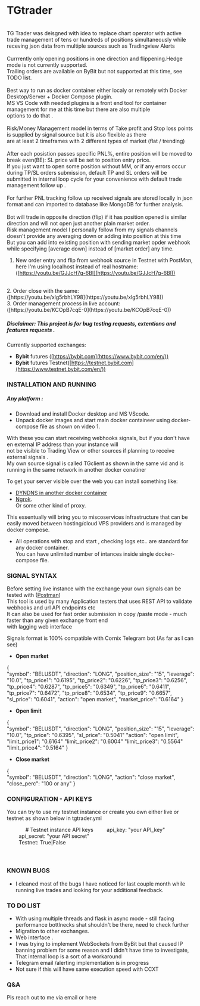 # TGtrader
<br>
TG Trader was deisgned with idea to replace chart operator with active trade management of tens or hundreds of positions simultaneously while receving json data from multiple sources such as Tradingview Alerts<br><br>
Currrently only opening positions in one direction and flippening.Hedge mode is not currently supported.<br>
Trailing orders are available on ByBit but not supported at this time, see TODO list.<br><br>
Best way to run as docker container either localy or remotely with Docker Desktop/Server + Docker Compose plugin.<br>
MS VS Code with needed plugins is a front end tool for container management for me at this time but there are also multiple <br>
options to do that .<br><br>
Risk/Money Management model in terms of Take profit and Stop loss points is supplied by signal source but it is also flexible as there <br>
are at least 2 timeframes with 2 different types of market (flat / trending) <br> <br>
After each posistion passes specific PNL%, entire position will be moved to break even(BE): SL price will be set to position entry price.<br>
If you just want to open some position without MM, or if any errors occur during TP/SL orders submission, default TP and SL orders will be<br>
submitted in internal loop cycle for your convenience with default trade management follow up .<br><br>
For further PNL tracking follow up received signals are stored locally in json format and can imported to database like MongoDB for further analysis.<br><br>
Bot will trade in opposite direction (flip) if it has position opened is similar direction and will not open just another plain market order. <br> 
Risk management model I personally follow from my signals channels doesn't provide any averaging down or adding into position at this time <br>
But you can add into existing position with sending market opder webhook while specifying [average down] instead of [market order] any time.<br>

 1. New order entry and flip from webhook source in Testnet with PostMan, here I'm using localhost instead of real hostname:<br>
 ([https://youtu.be/GJJcH7g-6BI](https://youtu.be/GJJcH7g-6BI))
<br>  
 2. Order close with the same:<br>
 ([https://youtu.be/xlg5rbhLY98](https://youtu.be/xlg5rbhLY98))

 <br>  
 3. Order management process in live account:<br>
 ([https://youtu.be/KCOpB7cqE-0](https://youtu.be/KCOpB7cqE-0))
<br>

##### Disclaimer: This project is for bug testing requests, extentions and features requests .

Currently supported exchanges:

- **Bybit** futures ([https://bybit.com](https://www.bybit.com/en/)) 
- **Bybit** futures Testnet([https://testnet.bybit.com](https://www.testnet.bybit.com/en/))

### INSTALLATION AND RUNNING ###

##### Any platform :

- Download and install Docker desktop and MS VScode.<br> 
- Unpack docker images and start main docker containeer using docker-compose file as shown on video 1.<br>

With these you can start receiving webhooks signals, but if you don't have en external IP address than your instance will<br>
not be visible to Trading View or other sources if planning to receive external signals .<br>
My own source signal is called TGclient as shown in the same vid and is running in the same network in another docker conatiner<br>

To get your server visible over the web you can install something like: <br> 
 - [DYNDNS in another docker container](https://hub.docker.com/r/blaize/docker-dynamic-dns/#!) <br> 
 - [Ngrok](https://ngrok.com/download). <br> 
 Or some other kind of proxy.<br> 

This essentually will bring you to miscoservices infrastructure that can be easily moved between hosting/cloud VPS providers and is managed by docker compose.<br>

- All operations with stop and start , checking logs etc.. are standard for any docker container. <br>
You can have unlimited number of intances inside single docker-compose file. <br>

### SIGNAL SYNTAX ###

Before setting live instance with the exchange your own signals can be tested with ([Postman](https://www.postman.com/downloads/)) <br>
This tool is used by many Application testers that uses REST API to validate webhooks and url API endpoints etc<br>
It can also be used for fast order submission in copy /paste mode - much faster than any given exchange front end <br>
with lagging web interface
 
Signals format is 100% compatible with Cornix Telegram bot (As far as I can see) <br>

- **Open market**

{ <br>
 "symbol": "BELUSDT",
 "direction": "LONG",
 "position_size": "15",
 "leverage": "10.0",
 "tp_price1": "0.6195",
 "tp_price2": "0.6226",
 "tp_price3": "0.6256",
 "tp_price4": "0.6287",
 "tp_price5": "0.6349",
 "tp_price6": "0.6411",
 "tp_price7": "0.6472",
 "tp_price8": "0.6534",
 "tp_price9": "0.6657",
 "sl_price": "0.6041",
 "action": "open market",
 "market_price": "0.6164"
} <br>

- **Open limit**


{ <br>
 "symbol": "BELUSDT",
 "direction": "LONG",
 "position_size": "15",
 "leverage": "10.0",
 "tp_price": "0.6395", 
 "sl_price": "0.5041"
 "action": "open limit",
 "limit_price1": "0.6164"
 "limit_price2": "0.6004" 
 "limit_price3": "0.5564"
 "limit_price4": "0.5164"
} <br>

- **Close market**

{ <br>
 "symbol": "BELUSDT",
 "direction": "LONG",
 "action": "close market",
 "close_perc": "100 or any"
} 
 

### CONFIGURATION - API KEYS ###
You can try to use my testnet instance or create you own either live or testnet as shown below in tgtrader.yml

&emsp;
&emsp;&emsp;		# Testnet instance API keys
&emsp;&emsp;		api_key: "your API_key"<br>
&emsp;&emsp;		api_secret: "your API secret"<br>
&emsp;&emsp;		Testnet: True|False<br><br>
&emsp;	


### KNOWN BUGS ### 
- I cleaned most of the bugs I have noticed for last couple month while running live trades and looking for your additional feedback.


### TO DO LIST ### 
- With using multiple threads and flask in async mode - still facing performance bottlnecks shat shouldn't be there, need to check further
- Migration to other exchanges.
- Web interface .<br>
- I was trying to implement WebSockets from ByBit but that caused IP banning problem for some reason and I didn't have time to investigate, That internal loop is a sort of a workaround
- Telegram email /alerting implementation is in progress
- Not sure if this will have same execution speed with CCXT

### Q&A ###
Pls reach out to me via email or here

